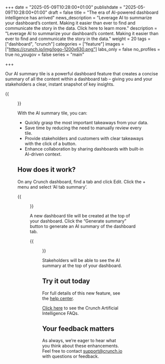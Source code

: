 +++
date = "2025-05-09T10:28:00+01:00"
publishdate = "2025-05-09T10:28:00+01:00"
draft = false
title = "The era of AI-powered dashboard intelligence has arrived"
news_description = "Leverage AI to summarize your dashboard’s content. Making it easier than ever to find and communicate the story in the data. Click here to learn more."
description = "Leverage AI to summarize your dashboard’s content. Making it easier than ever to find and communicate the story in the data."
weight = 20
tags = ["dashboard", "crunch"]
categories = ["feature"]
images = ["https://crunch.io/img/logo-1200x630.png"]
labs_only = false
no_profiles = true
no_yougov = false
series = "main"

+++

Our AI summary tile is a powerful dashboard feature that creates a concise summary of all the content within a dashboard tab – giving you and your stakeholders a clear, instant snapshot of key insights.

{{<figure src="https://player-crunch-io.s3.amazonaws.com/help-crunch-io/screenshots/ai-summary-tile-01.png" width=700 class="img-fluid">}}

With the AI summary tile, you can:
* Quickly grasp the most important takeaways from your data.
* Save time by reducing the need to manually review every tile.
* Provide stakeholders and customers with clear takeaways with the click of a button.
* Enhance collaboration by sharing dashboards with built-in AI-driven context.

## How does it work?

On any Crunch dashboard, find a tab and click Edit. Click the + menu and select ‘AI tab summary’.

{{<figure src="https://player-crunch-io.s3.amazonaws.com/help-crunch-io/screenshots/ai-summary-tile-03.png" width=200 class="img-fluid">}}

A new dashboard tile will be created at the top of your dashboard. Click the “Generate summary” button to generate an AI summary of the dashboard tab.

{{<figure src="https://player-crunch-io.s3.amazonaws.com/help-crunch-io/screenshots/ai-summary-tile-04.png" width=700 class="img-fluid">}}

Stakeholders will be able to see the AI summary at the top of your dashboard.

## Try it out today

For full details of this new feature, see the [help center](https://help.crunch.io/hc/en-us/articles/34706519852941-How-to-add-an-AI-summary-tile-to-a-dashboard).

[Click here](https://help.crunch.io/hc/en-us/articles/35694933260045-Crunch-Artificial-Intelligence-AI-FAQs) to see the Crunch Artificial Intelligence FAQs.


## Your feedback matters

As always, we’re eager to hear what you think about these enhancements. Feel free to contact support@crunch.io with questions or feedback.
